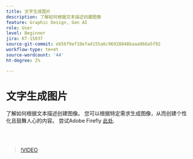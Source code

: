 ```yaml
---
title: 文字生成图片
description: 了解如何根据文本描述创建图像
feature: Graphic Design, Gen AI
role: User
level: Beginner
jira: KT-15037
source-git-commit: eb56f9ef10efa4155a6c96928048baaa966a5f92
workflow-type: tm+mt
source-wordcount: '44'
ht-degree: 2%

---
```


# 文字生成图片

了解如何根据文本描述创建图像。 您可以根据特定需求生成图像，从而创建个性化且鼓舞人心的内容。 尝试Adobe Firefly [此处](https://firefly.adobe.com/).

<br> 

>[!VIDEO](https://video.tv.adobe.com/v/3427608?quality=12&learn=on&hidetitle=true)

